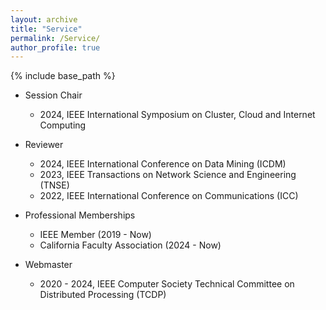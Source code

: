 ```yaml
---
layout: archive
title: "Service"
permalink: /Service/
author_profile: true
---
```


{% include base_path %}

* Session Chair
	- 2024, IEEE International Symposium on Cluster, Cloud and Internet Computing

* Reviewer
	- 2024, IEEE International Conference on Data Mining (ICDM)
	- 2023, IEEE Transactions on Network Science and Engineering (TNSE)
	- 2022, IEEE International Conference on Communications (ICC)

* Professional Memberships
	- IEEE Member (2019 - Now)
	- California Faculty Association (2024 - Now)

* Webmaster
	- 2020 - 2024, IEEE Computer Society Technical Committee on Distributed Processing (TCDP)


